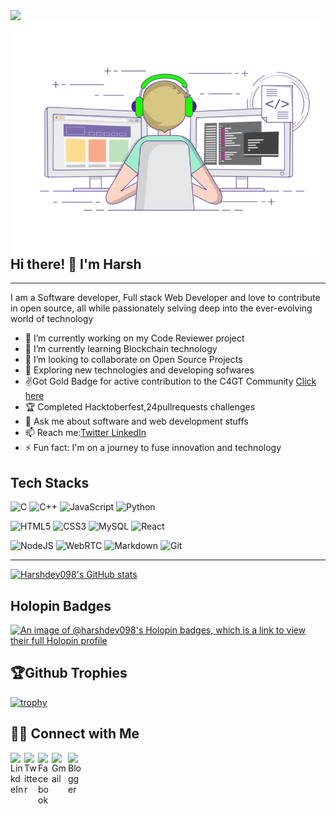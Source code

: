 <img align="centre" src="https://camo.githubusercontent.com/36d6c190b35fd8f4229e940e13af24fb2ccad4ed4109fb447ad682ef959111a8/68747470733a2f2f7265732e636c6f7564696e6172792e636f6d2f646f6671396768396c2f696d6167652f75706c6f61642f76313638383032363633372f6769746875622d6865616465722d696d6167655f325f6f686f6a67342e706e67"/>


<img align="right" alt="GIF" src="https://raw.githubusercontent.com/devSouvik/devSouvik/master/gif3.gif" width="500"/>
<br>

## Hi there! 👋 I'm Harsh
---


I am a Software developer, Full stack Web Developer and love to contribute in open source, all while passionately selving deep into the ever-evolving world of technology  
- 🔭 I’m currently working on my Code Reviewer project
- 🌱 I’m currently learning Blockchain technology
- 👯 I’m looking to collaborate on Open Source Projects
- 🤔 Exploring new technologies and developing sofwares
- ✌️Got Gold Badge for active contribution to the C4GT Community [Click here](https://drive.google.com/file/d/1fPTwJ0_24kY11GEAbJpOj3AVCh9VaQNp/view?usp=sharing)
- 🏆 Completed Hacktoberfest,24pullrequests challenges
- 💬 Ask me about software and web development stuffs
- 📫 Reach me:<a href="https://x.com/Harsh_dev098?t=EyUvr1QvMSpco9QB6k72iw&s=09">Twitter </a> <a href="https://www.linkedin.com/in/harsh-dev-pathak-60a426257">LinkedIn</a>
- ⚡ Fun fact: I'm on a journey to fuse innovation and technology

## Tech Stacks

![C](https://img.shields.io/badge/c-%2300599C.svg?style=for-the-badge&logo=c&logoColor=white)
![C++](https://img.shields.io/badge/c++-%2300599C.svg?style=for-the-badge&logo=c%2B%2B&logoColor=white)
![JavaScript](https://img.shields.io/badge/javascript-%23323330.svg?style=for-the-badge&logo=javascript&logoColor=%23F7DF1E) 
![Python](https://img.shields.io/badge/python-3670A0?style=for-the-badge&logo=python&logoColor=ffdd54)

![HTML5](https://img.shields.io/badge/html5-%23E34F26.svg?style=for-the-badge&logo=html5&logoColor=white)
![CSS3](https://img.shields.io/badge/css3-%231572B6.svg?style=for-the-badge&logo=css3&logoColor=white)
![MySQL](https://img.shields.io/badge/mysql-%2300f.svg?style=for-the-badge&logo=mysql&logoColor=white)
![React](https://img.shields.io/badge/React-20232A?style=for-the-badge&logo=react&logoColor=61DAFB)


![NodeJS](https://img.shields.io/badge/node.js-6DA55F?style=for-the-badge&logo=node.js&logoColor=white)
![WebRTC](https://img.shields.io/badge/WebRTC-black?style=for-the-badge&logo=socket.io&badgeColor=010101)
![Markdown](https://img.shields.io/badge/markdown-%23000000.svg?style=for-the-badge&logo=markdown&logoColor=white)
![Git](https://img.shields.io/badge/git-%23F05033.svg?style=for-the-badge&logo=git&logoColor=white)

---

[![Harshdev098's GitHub stats](https://github-readme-stats.vercel.app/api?username=Harshdev098&hide=contribs&show_icons=true&theme=radical)](https://github.com/anuraghazra/github-readme-stats)

## Holopin Badges

[![An image of @harshdev098's Holopin badges, which is a link to view their full Holopin profile](https://holopin.me/harshdev098)](https://holopin.io/@harshdev098)

## 🏆Github Trophies

[![trophy](https://github-profile-trophy.vercel.app/?username=Harshdev098&theme=onedark)](https://github.com/Harshdev098/github-profile-trophy)


##  🤝🏻 Connect with Me

<a href="https://www.linkedin.com/in/harsh-dev-pathak-60a426257">
  <img align="left" alt="LinkdeIn" width="22px" src="https://cdn.jsdelivr.net/npm/simple-icons@v3/icons/linkedin.svg" />
</a>
<a href="https://x.com/Harsh_dev098?t=EyUvr1QvMSpco9QB6k72iw&s=09">
  <img align="left" alt="Twitter" width="22px" src="https://cdn.jsdelivr.net/npm/simple-icons@v3/icons/twitter.svg" />
</a>
<a href="https://www.facebook.com/harsh.devpathak">
  <img align="left" alt="Facebook" width="22px" src="https://cdn.jsdelivr.net/npm/simple-icons@v3/icons/facebook.svg" />
</a>
<a href="mailto:harshoxfordgkp@gmail.com">
    <img align="left" alt="Gmail" width="26px" src="https://cdn.jsdelivr.net/npm/simple-icons@v3/icons/gmail.svg" />
  </a>
<a href="https://www.blogger.com/blog/posts/7375362509427937003">
  <img align="left" alt="Blogger" width="22px" src="https://cdn.jsdelivr.net/npm/simple-icons@v3/icons/blogger.svg" />
</a>


